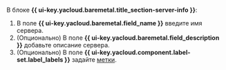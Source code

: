 В блоке **{{ ui-key.yacloud.baremetal.title_section-server-info }}**:

  1. В поле **{{ ui-key.yacloud.baremetal.field_name }}** введите имя сервера.
  1. (Опционально) В поле **{{ ui-key.yacloud.baremetal.field_description }}** добавьте описание сервера.
  1. (Опционально) В поле **{{ ui-key.yacloud.component.label-set.label_labels }}** задайте [метки](../../../resource-manager/concepts/labels.md).